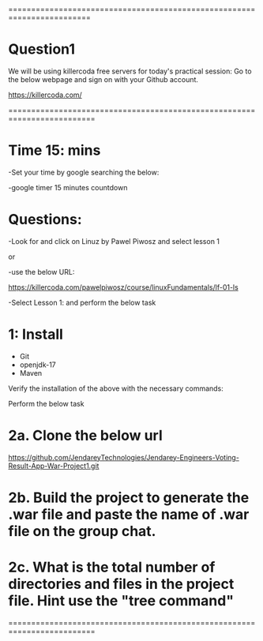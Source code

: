 ========================================================================

# Question1

We will be using killercoda free servers for today's practical session:
Go to the below webpage and sign on with your Github account.

https://killercoda.com/

=========================================================================

# Time 15: mins

-Set your time by google searching the below:

-google timer 15 minutes countdown

# Questions:

-Look for and click on Linuz by Pawel Piwosz and select lesson 1

or

-use the below URL:

https://killercoda.com/pawelpiwosz/course/linuxFundamentals/lf-01-ls

-Select Lesson 1: and perform the below task

# 1: Install 
- Git
- openjdk-17
- Maven

Verify the installation of the above with the necessary commands:

Perform the below task

# 2a. Clone the below url

https://github.com/JendareyTechnologies/Jendarey-Engineers-Voting-Result-App-War-Project1.git

# 2b. Build the project to generate the .war file and paste the name of .war file on the group chat.

# 2c. What is the total number of directories and files in the project file. Hint use the "tree command"

=========================================================================
